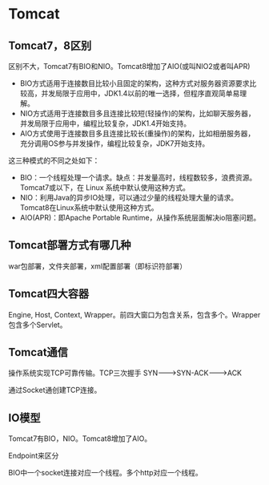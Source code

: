 # Tomcat

## Tomcat7，8区别

区别不大，Tomcat7有BIO和NIO。Tomcat8增加了AIO(或叫NIO2或者叫APR)

- BIO方式适用于连接数目比较小且固定的架构，这种方式对服务器资源要求比较高，并发局限于应用中，JDK1.4以前的唯一选择，但程序直观简单易理解。
- NIO方式适用于连接数目多且连接比较短(轻操作)的架构，比如聊天服务器，并发局限于应用中，编程比较复杂，JDK1.4开始支持。 
- AIO方式使用于连接数目多且连接比较长(重操作)的架构，比如相册服务器，充分调用OS参与并发操作，编程比较复杂，JDK7开始支持。

这三种模式的不同之处如下：

- BIO：一个线程处理一个请求。缺点：并发量高时，线程数较多，浪费资源。Tomcat7或以下，在 Linux 系统中默认使用这种方式。
- NIO：利用Java的异步IO处理，可以通过少量的线程处理大量的请求。Tomcat8在Linux系统中默认使用这种方式。
- AIO(APR)：即Apache Portable Runtime，从操作系统层面解决io阻塞问题。

## Tomcat部署方式有哪几种

war包部署，文件夹部署，xml配置部署（即标识符部署）

## Tomcat四大容器

Engine, Host, Context, Wrapper。前四大窗口为包含关系，包含多个。Wrapper包含多个Servlet。

## Tomcat通信

操作系统实现TCP可靠传输。TCP三次握手 SYN--->SYN-ACK--->ACK

通过Socket通创建TCP连接。

## IO模型

Tomcat7有BIO，NIO。Tomcat8增加了AIO。

Endpoint来区分

BIO中一个socket连接对应一个线程。多个http对应一个线程。
